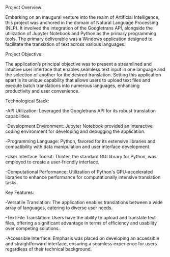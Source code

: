 Project Overview:

Embarking on an inaugural venture into the realm of Artificial Intelligence, this project was anchored in the domain of Natural Language Processing (NLP).
It involved the integration of the Googletrans API, alongside the utilization of Jupyter Notebook and Python as the primary programming tools.
The primary deliverable was a Windows application designed to facilitate the translation of text across various languages.

Project Objective:

The application’s principal objective was to present a streamlined and intuitive user interface that enables seamless text input in one language and the selection of another for the desired translation.
Setting this application apart is its unique capability that allows users to upload text files and execute batch translations into numerous languages, enhancing productivity and user convenience.

Technological Stack:

-API Utilization: Leveraged the Googletrans API for its robust translation capabilities.

-Development Environment: Jupyter Notebook provided an interactive coding environment for developing and debugging the application.

-Programming Language: Python, favored for its extensive libraries and compatibility with data manipulation and user interface development.

-User Interface Toolkit: Tkinter, the standard GUI library for Python, was employed to create a user-friendly interface.

-Computational Performance: Utilization of Python's GPU-accelerated libraries to enhance performance for computationally intensive translation tasks.


Key Features:

-Versatile Translation: The application enables translations between a wide array of languages, catering to diverse user needs.

-Text File Translation: Users have the ability to upload and translate text files, offering a significant advantage in terms of efficiency and usability over competing solutions.

-Accessible Interface: Emphasis was placed on developing an accessible and straightforward interface, ensuring a seamless experience for users regardless of their technical background.

